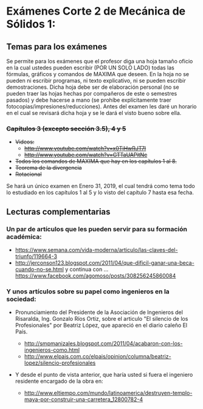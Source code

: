 # Exámenes Corte 2 de Mecánica de Sólidos 1:

## Temas para los exámenes
Se permite para los exámenes que el profesor diga una hoja tamaño oficio en la cual ustedes pueden escribir (POR UN SOLO LADO) todas las fórmulas, gráficos y comandos de MAXIMA que deseen. En la hoja no se pueden ni escribir programas, ni texto explicativo, ni se pueden escribir demostraciones. Dicha hoja debe ser de elaboración personal (no se pueden traer las hojas hechas por compañeros de este o semestres pasados) y debe hacerse a mano (se prohíbe explícitamente traer fotocopias/impresiones/reducciones). Antes del examen les daré un horario en el cual se revisará dicha hoja y se le dará el visto bueno sobre ella.

### ~~Capítulos 3 (excepto sección 3.5), 4 y 5~~
* ~~Videos:~~ 
  * ~~<http://www.youtube.com/watch?v=x0TjHwRJT7I>~~
  * ~~<http://www.youtube.com/watch?v=GTTaUAPitNc>~~
* ~~Todos los comandos de MAXIMA que hay en los capítulos 1 al 8.~~
* ~~Teorema de la divergencia~~
* ~~Rotacional~~

Se hará un único examen en Enero 31, 2019, el cual tendrá como tema todo lo estudiado en los capítulos 1 al 5 y lo visto del capítulo 7 hasta esa fecha.



## Lecturas complementarias
### Un par de artículos que les pueden servir para su formación académica:
* <https://www.semana.com/vida-moderna/articulo/las-claves-del-triunfo/119664-3>
* <http://jerconson123.blogspot.com/2011/04/que-dificil-ganar-una-beca-cuando-no-se.html> y continua con ... 
<https://www.facebook.com/agomoso/posts/308256245860084>

### Y unos artículos sobre su papel como ingenieros en la sociedad:
* Pronunciamiento del Presidente de la Asociación de Ingenieros del Risaralda, Ing. Gonzalo Ríos Ortiz, sobre el articulo "El silencio de los Profesionales" por Beatriz López, que apareció en el diario caleño El País.
  * <http://smpmanizales.blogspot.com/2011/04/acabaron-con-los-ingenieros-como.html>
  * <http://www.elpais.com.co/elpais/opinion/columna/beatriz-lopez/silencio-profesionales>
  
* Y desde el punto de vista anterior, que haría usted si fuera el ingeniero residente encargado de la obra en:
  * <http://www.eltiempo.com/mundo/latinoamerica/destruyen-templo-maya-por-construir-una-carretera_12800782-4>